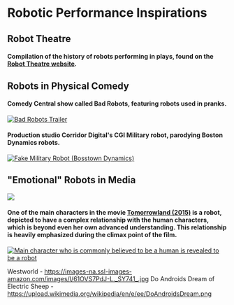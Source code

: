 # Robotic Performance Inspirations

## Robot Theatre
#### Compilation of the history of robots performing in plays, found on the [Robot Theatre website](https://www.robottheatre.co.uk/robot-performances).

## Robots in Physical Comedy
#### Comedy Central show called Bad Robots, featuring robots used in pranks.

[![Bad Robots Trailer](https://img.youtube.com/vi/JDiytJb2Kvo/0.jpg)](https://www.youtube.com/watch?v=JDiytJb2Kvo)

#### Production studio Corridor Digital's CGI Military robot, parodying Boston Dynamics robots.

[![Fake Military Robot (Bosstown Dynamics)](https://img.youtube.com/vi/y3RIHnK0_NE/0.jpg)](https://www.youtube.com/watch?v=y3RIHnK0_NE)

## "Emotional" Robots in Media
![](https://images-na.ssl-images-amazon.com/images/I/81k3MzeXBpL._SY606_.jpg)

#### One of the main characters in the movie [Tomorrowland (2015)](https://mixdrop.co/f/03m9c) is a robot, depicted to have a complex relationship with the human characters, which is beyond even her own advanced understanding. This relationship is heavily emphasized during the climax point of the film.


[![Main character who is commonly believed to be a human is revealed to be a robot](https://img.youtube.com/vi/o0iAY0f-BIM/0.jpg)](https://www.youtube.com/watch?v=o0iAY0f-BIM)


Westworld - https://images-na.ssl-images-amazon.com/images/I/61OVS7PdJ-L._SY741_.jpg
Do Androids Dream of Electric Sheep - https://upload.wikimedia.org/wikipedia/en/e/ee/DoAndroidsDream.png
